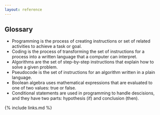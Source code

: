```yaml
---
layout: reference
---
```


## Glossary

- Programming is the process of creating instructions or set of related activities to achieve a task or goal.
- Coding is the process of transforming the set of instructions for a process into a written language that a computer can interpret.
- Algorithms are the set of step-by-step instructions that explain how to solve a given problem.
- Pseudocode is the set of instructions for an algorithm written in a plain language.
- Boolean algebra uses mathematical expressions that are evaluated to one of two values: true or false.
- Conditional statements are used in programming to handle descisions, and they have two parts: hypothesis (if) and conclusion (then).

{% include links.md %}
